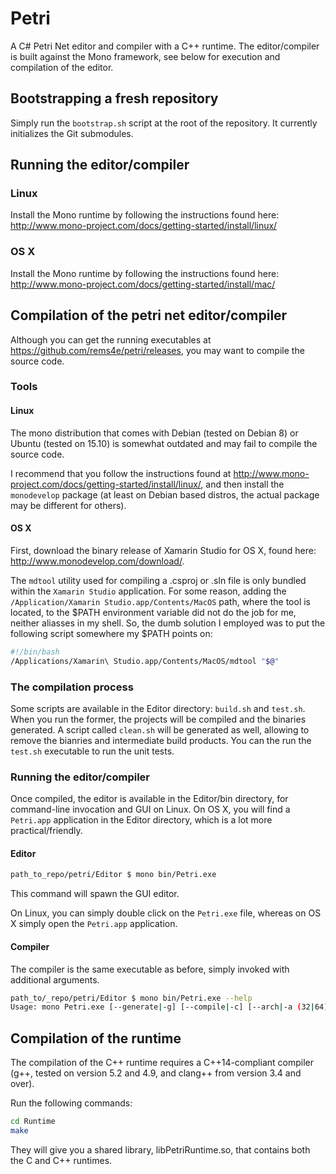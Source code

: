 # Petri

A C# Petri Net editor and compiler with a C++ runtime. The editor/compiler is built against the Mono framework, see below for execution and compilation of the editor.

## Bootstrapping a fresh repository
Simply run the `bootstrap.sh` script at the root of the repository. It currently initializes the Git submodules.

## Running the editor/compiler
### Linux
Install the Mono runtime by following the instructions found here: http://www.mono-project.com/docs/getting-started/install/linux/

### OS X
Install the Mono runtime by following the instructions found here: http://www.mono-project.com/docs/getting-started/install/mac/

## Compilation of the petri net editor/compiler
Although you can get the running executables at https://github.com/rems4e/petri/releases, you may want to compile the source code.

### Tools
#### Linux
The mono distribution that comes with Debian (tested on Debian 8) or Ubuntu (tested on 15.10) is somewhat outdated and may fail to compile the source code.

I recommend that you follow the instructions found at http://www.mono-project.com/docs/getting-started/install/linux/, and then install the `monodevelop` package (at least on Debian based distros, the actual package may be different for others).

#### OS X
First, download the binary release of Xamarin Studio for OS X, found here: http://www.monodevelop.com/download/.

The `mdtool` utility used for compiling a .csproj or .sln file is only bundled within the `Xamarin Studio` application. For some reason, adding the `/Application/Xamarin Studio.app/Contents/MacOS` path, where the tool is located, to the $PATH environment variable did not do the job for me, neither aliasses in my shell. So, the dumb solution I employed was to put the following script somewhere my $PATH points on:
``` bash
#!/bin/bash
/Applications/Xamarin\ Studio.app/Contents/MacOS/mdtool "$@"
```


### The compilation process
Some scripts are available in the Editor directory: `build.sh` and `test.sh`. When you run the former, the projects will be compiled and the binaries generated. A script called `clean.sh` will be generated as well, allowing to remove the bianries and intermediate build products.
You can the run the `test.sh` executable to run the unit tests.

### Running the editor/compiler
Once compiled, the editor is available in the Editor/bin directory, for command-line invocation and GUI on Linux.
On OS X, you will find a `Petri.app` application in the Editor directory, which is a lot more practical/friendly.

#### Editor
``` bash
path_to_repo/petri/Editor $ mono bin/Petri.exe
```

This command will spawn the GUI editor.

On Linux, you can simply double click on the `Petri.exe` file, whereas on OS X simply open the `Petri.app` application.

#### Compiler
The compiler is the same executable as before, simply invoked with additional arguments.
``` bash
path_to/_repo/petri/Editor $ mono bin/Petri.exe --help
Usage: mono Petri.exe [--generate|-g] [--compile|-c] [--arch|-a (32|64)] [--verbose|-v] [--] "Path/To/Document.petri"
```

## Compilation of the runtime
The compilation of the C++ runtime requires a C++14-compliant compiler (g++, tested on version 5.2 and 4.9, and clang++ from version 3.4 and over).

Run the following commands:
``` bash
cd Runtime
make
```
They will give you a shared library, libPetriRuntime.so, that contains both the C and C++ runtimes.
